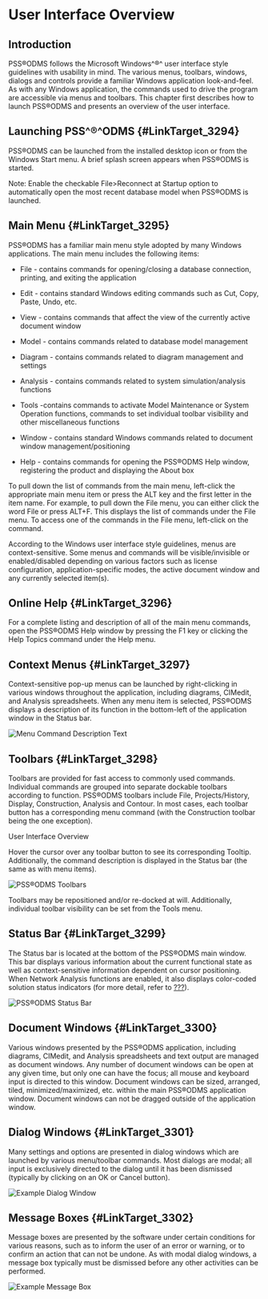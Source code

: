 # User Interface Overview

## Introduction

PSS®ODMS follows the Microsoft Windows^®^ user interface style
guidelines with usability in mind. The various menus, toolbars, windows,
dialogs and controls provide a familiar Windows application
look-and-feel. As with any Windows application, the commands used to
drive the program are accessible via menus and toolbars. This chapter
first describes how to launch PSS®ODMS and presents an overview of the
user interface.

## Launching PSS^®^ODMS {#LinkTarget_3294}

PSS®ODMS can be launched from the installed desktop icon or from the
Windows Start menu. A brief splash screen appears when PSS®ODMS is
started.

Note: Enable the checkable File>Reconnect at Startup option to
automatically open the most recent database model when PSS®ODMS is
launched.

## Main Menu {#LinkTarget_3295}

PSS®ODMS has a familiar main menu style adopted by many Windows
applications. The main menu includes the following items:

-   File - contains commands for opening/closing a database connection,
    printing, and exiting the application

-   Edit - contains standard Windows editing commands such as Cut, Copy,
    Paste, Undo, etc.

-   View - contains commands that affect the view of the currently
    active document window

-   Model - contains commands related to database model management

-   Diagram - contains commands related to diagram management and
    settings

-   Analysis - contains commands related to system simulation/analysis
    functions

-   Tools -contains commands to activate Model Maintenance or System
    Operation functions, commands to set individual toolbar visibility
    and other miscellaneous functions

-   Window - contains standard Windows commands related to document
    window management/positioning

-   Help - contains commands for opening the PSS®ODMS Help window,
    registering the product and displaying the About box

To pull down the list of commands from the main menu, left-click the
appropriate main menu item or press the ALT key and the first letter in
the item name. For example, to pull down the File menu, you can either
click the word File or press ALT+F. This displays the list of commands
under the File menu. To access one of the commands in the File menu,
left-click on the command.

According to the Windows user interface style guidelines, menus are
context-sensitive. Some menus and commands will be visible/invisible or
enabled/disabled depending on various factors such as license
configuration, application-specific modes, the active document window
and any currently selected item(s).

## Online Help {#LinkTarget_3296}

For a complete listing and description of all of the main menu commands,
open the PSS®ODMS Help window by pressing the F1 key or clicking the
Help Topics command under the Help menu.

## Context Menus {#LinkTarget_3297}

Context-sensitive pop-up menus can be launched by right-clicking in
various windows throughout the application, including diagrams, CIMedit,
and Analysis spreadsheets. When any menu item is selected, PSS®ODMS
displays a description of its function in the bottom-left of the
application window in the Status bar.

![Menu Command Description
Text](/images/PSSODMS_UserManual_2014-10-17114243_img_10.png)

## Toolbars {#LinkTarget_3298}

Toolbars are provided for fast access to commonly used commands.
Individual commands are grouped into separate dockable toolbars
according to function. PSS®ODMS toolbars include File, Projects/History,
Display, Construction, Analysis and Contour. In most cases, each toolbar
button has a corresponding menu command (with the Construction toolbar
being the one exception).

User Interface Overview

Hover the cursor over any toolbar button to see its corresponding
Tooltip. Additionally, the command description is displayed in the
Status bar (the same as with menu items).

![PSS®ODMS
Toolbars](/images/PSSODMS_UserManual_2014-10-17114243_img_11.png)

Toolbars may be repositioned and/or re-docked at will. Additionally,
individual toolbar visibility can be set from the Tools menu.

## Status Bar {#LinkTarget_3299}

The Status bar is located at the bottom of the PSS®ODMS main window.
This bar displays various information about the current functional state
as well as context-sensitive information dependent on cursor
positioning. When Network Analysis functions are enabled, it also
displays color-coded solution status indicators (for more detail, refer
to [???](#LinkTarget_8732)).

![PSS®ODMS Status
Bar](/images/PSSODMS_UserManual_2014-10-17114243_img_12.png)

## Document Windows {#LinkTarget_3300}

Various windows presented by the PSS®ODMS application, including
diagrams, CIMedit, and Analysis spreadsheets and text output are managed
as document windows. Any number of document windows can be open at any
given time, but only one can have the focus; all mouse and keyboard
input is directed to this window. Document windows can be sized,
arranged, tiled, minimized/maximized, etc. within the main PSS®ODMS
application window. Document windows can not be dragged outside of the
application window.

## Dialog Windows {#LinkTarget_3301}

Many settings and options are presented in dialog windows which are
launched by various menu/toolbar commands. Most dialogs are modal; all
input is exclusively directed to the dialog until it has been dismissed
(typically by clicking on an OK or Cancel button).

![Example Dialog
Window](/images/PSSODMS_UserManual_2014-10-17114243_img_13.png)

## Message Boxes {#LinkTarget_3302}

Message boxes are presented by the software under certain conditions for
various reasons, such as to inform the user of an error or warning, or
to confirm an action that can not be undone. As with modal dialog
windows, a message box typically must be dismissed before any other
activities can be performed.

![Example Message
Box](/images/PSSODMS_UserManual_2014-10-17114243_img_14.png)

